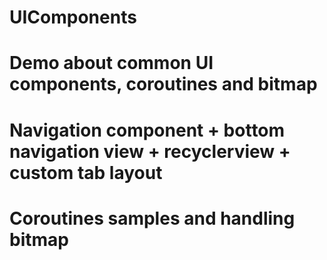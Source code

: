 # UIComponents
# Demo about common UI components, coroutines and bitmap
# Navigation component + bottom navigation view + recyclerview + custom tab layout
# Coroutines samples and handling bitmap
